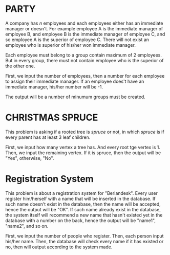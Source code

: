 # PARTY
A company has *n* employees and each employees either has an immediate manager or doesn't. For example 
employee A is the immediate manager of employee B, and employee B is the immediate manager of employee 
C, and so employee A is the superior of employee C. There will not exist an employee who is superior of his/her won
immediate manager.

Each employee must belong to a group contain maximum of 2 employees. But in every group, there must not 
contain employee who is the superior of the other one. 

First, we input the number of employees, then a number for each employee to assign their immediate manager.
If an employee does't have an immediate manager, his/her number will be -1.

The output will be a number of minumum groups must be created.

# CHRISTMAS SPRUCE
This problem is asking if a rooted tree is *spruce* or not, in which *spruce* is if every parent 
has at least 3 leaf children.

First, we input how many vertex a tree has. And every root tge vertex is 1. Then, we input the 
remaining vertex. If it is spruce, then the output will be "Yes", otherwise, "No".

# Registration System
This problem is about a registration system for "Berlandesk". Every user register him/herself with a 
name that will be inserted in the database. If such name doesn't exist in the database, then the name 
will be accepted, hence the output will be "OK". If such name already exist in the database, the 
system itself will recommend a new name that hasn't existed yet in the database with a number on the 
back, hence the output will be "name1", "name2", and so on.

First, we input the number of people who register. Then, each person input his/her name. Then, the 
database will check every name if it has existed or no, then will output according to the system made.
